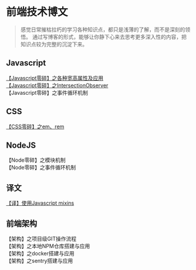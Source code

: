# 前端技术博文
> 感觉日常摧枯拉朽的学习各种知识点，都只是浅薄的了解，而不是深刻的领悟。
> 通过写博客的形式，能够让你静下心来去思考更多深入性的内容，把知识点较为完整的沉淀下来。

## Javascript
[【Javascript零碎】之各种宽高属性及应用](https://github.com/kekobin/blog/issues/1)   
[【Javascript零碎】之IntersectionObserver](https://github.com/kekobin/blog/issues/2)   
【Javascript零碎】之事件循环机制   

## CSS
[【CSS零碎】之em、rem](https://github.com/kekobin/blog/issues/4)

## NodeJS   
【Node零碎】之模块机制   
【Node零碎】之事件循环机制   

## 译文
[【译】使用Javascript mixins](https://github.com/kekobin/blog/issues/3)

## 前端架构
【架构】之项目级GIT操作流程   
【架构】之本地NPM仓库搭建与应用   
【架构】之docker搭建与应用     
【架构】之sentry搭建与应用     
